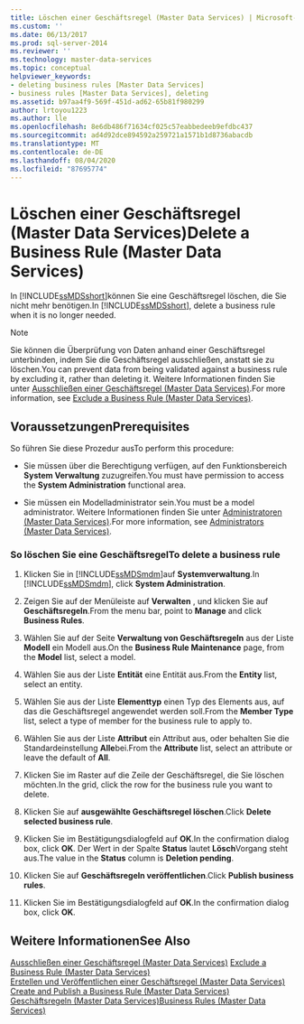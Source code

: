 ```yaml
---
title: Löschen einer Geschäftsregel (Master Data Services) | Microsoft-Dokumentation
ms.custom: ''
ms.date: 06/13/2017
ms.prod: sql-server-2014
ms.reviewer: ''
ms.technology: master-data-services
ms.topic: conceptual
helpviewer_keywords:
- deleting business rules [Master Data Services]
- business rules [Master Data Services], deleting
ms.assetid: b97aa4f9-569f-451d-ad62-65b81f980299
author: lrtoyou1223
ms.author: lle
ms.openlocfilehash: 8e6db486f71634cf025c57eabbedeeb9efdbc437
ms.sourcegitcommit: ad4d92dce894592a259721a1571b1d8736abacdb
ms.translationtype: MT
ms.contentlocale: de-DE
ms.lasthandoff: 08/04/2020
ms.locfileid: "87695774"
---
```

# <a name="delete-a-business-rule-master-data-services"></a><span data-ttu-id="e89a7-102">Löschen einer Geschäftsregel (Master Data Services)</span><span class="sxs-lookup"><span data-stu-id="e89a7-102">Delete a Business Rule (Master Data Services)</span></span>
  <span data-ttu-id="e89a7-103">In [!INCLUDE[ssMDSshort](../includes/ssmdsshort-md.md)]können Sie eine Geschäftsregel löschen, die Sie nicht mehr benötigen.</span><span class="sxs-lookup"><span data-stu-id="e89a7-103">In [!INCLUDE[ssMDSshort](../includes/ssmdsshort-md.md)], delete a business rule when it is no longer needed.</span></span>  
  
> [!NOTE]  
>  <span data-ttu-id="e89a7-104">Sie können die Überprüfung von Daten anhand einer Geschäftsregel unterbinden, indem Sie die Geschäftsregel ausschließen, anstatt sie zu löschen.</span><span class="sxs-lookup"><span data-stu-id="e89a7-104">You can prevent data from being validated against a business rule by excluding it, rather than deleting it.</span></span> <span data-ttu-id="e89a7-105">Weitere Informationen finden Sie unter [Ausschließen einer Geschäftsregel &#40;Master Data Services&#41;](exclude-a-business-rule-master-data-services.md).</span><span class="sxs-lookup"><span data-stu-id="e89a7-105">For more information, see [Exclude a Business Rule &#40;Master Data Services&#41;](exclude-a-business-rule-master-data-services.md).</span></span>  
  
## <a name="prerequisites"></a><span data-ttu-id="e89a7-106">Voraussetzungen</span><span class="sxs-lookup"><span data-stu-id="e89a7-106">Prerequisites</span></span>  
 <span data-ttu-id="e89a7-107">So führen Sie diese Prozedur aus</span><span class="sxs-lookup"><span data-stu-id="e89a7-107">To perform this procedure:</span></span>  
  
-   <span data-ttu-id="e89a7-108">Sie müssen über die Berechtigung verfügen, auf den Funktionsbereich **System Verwaltung** zuzugreifen.</span><span class="sxs-lookup"><span data-stu-id="e89a7-108">You must have permission to access the **System Administration** functional area.</span></span>  
  
-   <span data-ttu-id="e89a7-109">Sie müssen ein Modelladministrator sein.</span><span class="sxs-lookup"><span data-stu-id="e89a7-109">You must be a model administrator.</span></span> <span data-ttu-id="e89a7-110">Weitere Informationen finden Sie unter [Administratoren &#40;Master Data Services&#41;](../../2014/master-data-services/administrators-master-data-services.md).</span><span class="sxs-lookup"><span data-stu-id="e89a7-110">For more information, see [Administrators &#40;Master Data Services&#41;](../../2014/master-data-services/administrators-master-data-services.md).</span></span>  
  
### <a name="to-delete-a-business-rule"></a><span data-ttu-id="e89a7-111">So löschen Sie eine Geschäftsregel</span><span class="sxs-lookup"><span data-stu-id="e89a7-111">To delete a business rule</span></span>  
  
1.  <span data-ttu-id="e89a7-112">Klicken Sie in [!INCLUDE[ssMDSmdm](../includes/ssmdsmdm-md.md)]auf **Systemverwaltung**.</span><span class="sxs-lookup"><span data-stu-id="e89a7-112">In [!INCLUDE[ssMDSmdm](../includes/ssmdsmdm-md.md)], click **System Administration**.</span></span>  
  
2.  <span data-ttu-id="e89a7-113">Zeigen Sie auf der Menüleiste auf **Verwalten** , und klicken Sie auf **Geschäftsregeln**.</span><span class="sxs-lookup"><span data-stu-id="e89a7-113">From the menu bar, point to **Manage** and click **Business Rules**.</span></span>  
  
3.  <span data-ttu-id="e89a7-114">Wählen Sie auf der Seite **Verwaltung von Geschäftsregeln** aus der Liste **Modell** ein Modell aus.</span><span class="sxs-lookup"><span data-stu-id="e89a7-114">On the **Business Rule Maintenance** page, from the **Model** list, select a model.</span></span>  
  
4.  <span data-ttu-id="e89a7-115">Wählen Sie aus der Liste **Entität** eine Entität aus.</span><span class="sxs-lookup"><span data-stu-id="e89a7-115">From the **Entity** list, select an entity.</span></span>  
  
5.  <span data-ttu-id="e89a7-116">Wählen Sie aus der Liste **Elementtyp** einen Typ des Elements aus, auf das die Geschäftsregel angewendet werden soll.</span><span class="sxs-lookup"><span data-stu-id="e89a7-116">From the **Member Type** list, select a type of member for the business rule to apply to.</span></span>  
  
6.  <span data-ttu-id="e89a7-117">Wählen Sie aus der Liste **Attribut** ein Attribut aus, oder behalten Sie die Standardeinstellung **Alle**bei.</span><span class="sxs-lookup"><span data-stu-id="e89a7-117">From the **Attribute** list, select an attribute or leave the default of **All**.</span></span>  
  
7.  <span data-ttu-id="e89a7-118">Klicken Sie im Raster auf die Zeile der Geschäftsregel, die Sie löschen möchten.</span><span class="sxs-lookup"><span data-stu-id="e89a7-118">In the grid, click the row for the business rule you want to delete.</span></span>  
  
8.  <span data-ttu-id="e89a7-119">Klicken Sie auf **ausgewählte Geschäftsregel löschen**.</span><span class="sxs-lookup"><span data-stu-id="e89a7-119">Click **Delete selected business rule**.</span></span>  
  
9. <span data-ttu-id="e89a7-120">Klicken Sie im Bestätigungsdialogfeld auf **OK**.</span><span class="sxs-lookup"><span data-stu-id="e89a7-120">In the confirmation dialog box, click **OK**.</span></span> <span data-ttu-id="e89a7-121">Der Wert in der Spalte **Status** lautet **Lösch**Vorgang steht aus.</span><span class="sxs-lookup"><span data-stu-id="e89a7-121">The value in the **Status** column is **Deletion pending**.</span></span>  
  
10. <span data-ttu-id="e89a7-122">Klicken Sie auf **Geschäftsregeln veröffentlichen**.</span><span class="sxs-lookup"><span data-stu-id="e89a7-122">Click **Publish business rules**.</span></span>  
  
11. <span data-ttu-id="e89a7-123">Klicken Sie im Bestätigungsdialogfeld auf **OK**.</span><span class="sxs-lookup"><span data-stu-id="e89a7-123">In the confirmation dialog box, click **OK**.</span></span>  
  
## <a name="see-also"></a><span data-ttu-id="e89a7-124">Weitere Informationen</span><span class="sxs-lookup"><span data-stu-id="e89a7-124">See Also</span></span>  
 <span data-ttu-id="e89a7-125">[Ausschließen einer Geschäftsregel &#40;Master Data Services&#41;](exclude-a-business-rule-master-data-services.md) </span><span class="sxs-lookup"><span data-stu-id="e89a7-125">[Exclude a Business Rule &#40;Master Data Services&#41;](exclude-a-business-rule-master-data-services.md) </span></span>  
 <span data-ttu-id="e89a7-126">[Erstellen und Veröffentlichen einer Geschäftsregel &#40;Master Data Services&#41;](../../2014/master-data-services/create-and-publish-a-business-rule-master-data-services.md) </span><span class="sxs-lookup"><span data-stu-id="e89a7-126">[Create and Publish a Business Rule &#40;Master Data Services&#41;](../../2014/master-data-services/create-and-publish-a-business-rule-master-data-services.md) </span></span>  
 [<span data-ttu-id="e89a7-127">Geschäftsregeln &#40;Master Data Services&#41;</span><span class="sxs-lookup"><span data-stu-id="e89a7-127">Business Rules &#40;Master Data Services&#41;</span></span>](../../2014/master-data-services/business-rules-master-data-services.md)  
  
  
